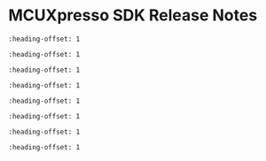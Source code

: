 # MCUXpresso SDK Release Notes

```{include} /release/commonrn/topics/overview.md
:heading-offset: 1
```

```{include} /release/commonrn/topics/mcuxpresso_sdk.md
:heading-offset: 1
```

```{include} topics/development_tools.md
:heading-offset: 1
```

```{include} topics/supported_development_systems.md
:heading-offset: 1
```

```{include} /release/commonrn/topics/mcuxpresso_sdk_release_package.md
:heading-offset: 1
```

```{include} topics/middleware.md
:heading-offset: 1
```

```{include} /release/commonrn/topics/release_contents.md
:heading-offset: 1
```

```{include} topics/known_issues.md
:heading-offset: 1
```

